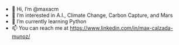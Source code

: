 - 👋 Hi, I’m @maxacm
- 👀 I’m interested in A.I., Climate Change, Carbon Capture, and Mars
- 🌱 I’m currently learning Python
- 📫 You can reach me at https://www.linkedin.com/in/max-calzada-munoz/

<!---
maxacm/maxacm is a ✨ special ✨ repository because its `README.md` (this file) appears on your GitHub profile.
You can click the Preview link to take a look at your changes.
--->
